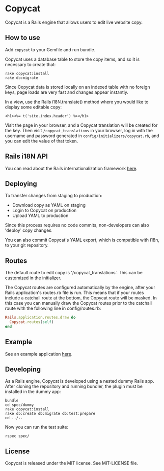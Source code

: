 # Copycat #

Copycat is a Rails engine that allows users to edit live website copy.

## How to use ##

Add ```copycat``` to your Gemfile and run bundle.

Copycat uses a database table to store the copy items, and so it is necessary to create that:

```
rake copycat:install
rake db:migrate
```

Since Copycat data is stored locally on an indexed table with no foreign keys, page loads are very fast and changes appear instantly.

In a view, use the Rails i18N.translate() method where you would like to display some editable copy:


```erb
<h1><%= t('site.index.header') %></h1>
```

Visit the page in your browser, and a Copycat translation will be created for the key. Then visit `/copycat_translations` in your browser, log in with the username and password generated in `config/initializers/copycat.rb`, and you can edit the value of that token.

## Rails i18N API ##

You can read about the Rails internationalization framework [here](http://guides.rubyonrails.org/i18n.html).

## Deploying ##

To transfer changes from staging to production:

* Download copy as YAML on staging
* Login to Copycat on production
* Upload YAML to production

Since this process requires no code commits, non-developers can also 'deploy' copy changes.

You can also commit Copycat's YAML export, which is compatible with i18n, to your git repository.

## Routes ##

The default route to edit copy is '/copycat_translations'. This can be customized in the initializer.

The Copycat routes are configured automatically by the engine, after your Rails application's routes.rb file is run. This means that if your routes include a catchall route at the bottom, the Copycat route will be masked. In this case you can manually draw the Copycat routes prior to the catchall route with the following line in config/routes.rb:

```ruby
Rails.application.routes.draw do
  Copycat.routes(self)
end
```

## Example ##

See an example application [here](https://github.com/Vermonster/copycat-demo). 

## Developing ##

As a Rails engine, Copycat is developed using a nested dummy Rails app. After cloning the repository and running bundler, the plugin must be installed in the dummy app:

```
bundle
cd spec/dummy
rake copycat:install
rake db:create db:migrate db:test:prepare
cd ../..
```

Now you can run the test suite:

```
rspec spec/
```

## License ##

Copycat is released under the MIT license. See MIT-LICENSE file.
